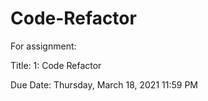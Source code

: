 # Code-Refactor
For assignment:

Title: 1: Code Refactor

Due Date: Thursday, March 18, 2021 11:59 PM
